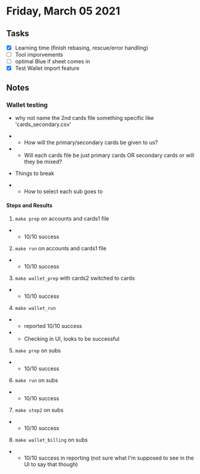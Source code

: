 # Friday, March 05 2021

## Tasks
- [x] Learning time (finish rebasing, rescue/error handling)
- [ ] Tool imporvements
- [ ] optimal Blue if sheet comes in
- [x] Test Wallet import feature
## Notes
### Wallet testing
* why not name the 2nd cards file something specific like 'cards_secondary.csv'
* * How will the primary/secondary cards be given to us?
* * Will each cards file be just primary cards OR secondary cards or will they be mixed?

* Things to break
* * How to select each sub goes to

#### Steps and Results
1. `make prep` on accounts and cards1 file
* * 10/10 success
2. `make run` on accounts and cards1 file
* * 10/10 success
3. `make wallet_prep` with cards2 switched to cards
* * 10/10 success
4. `make wallet_run`
* * reported 10/10 success
* * Checking in UI, looks to be successful
5. `make prep` on subs
* * 10/10 success
6. `make run` on subs
* * 10/10 success
7. `make step2` on subs
* * 10/10 success
8. `make wallet_billing` on subs
* * 10/10 success in reporting (not sure what I'm supposed to see in the UI to say that though)
